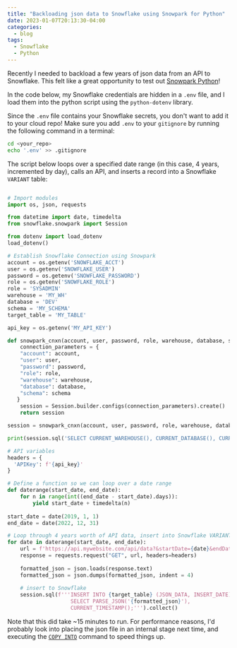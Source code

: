 ```yaml
---
title: "Backloading json data to Snowflake using Snowpark for Python"
date: 2023-01-07T20:13:30-04:00
categories:
  - blog
tags:
  - Snowflake
  - Python
---
```


Recently I needed to backload a few years of json data from an API to Snowflake. This felt like a great opportunity to test out [Snowpark Python](https://docs.snowflake.com/en/developer-guide/snowpark/python/index.html)!

In the code below, my Snowflake credentials are hidden in a `.env` file, and I load them into the python script using the `python-dotenv` library. 

Since the `.env` file contains your Snowflake secrets, you don't want to add it to your cloud repo! Make sure you add `.env` to your `gitignore` by running the following command in a terminal:

```bash
cd <your_repo>
echo '.env' >> .gitignore
```

The script below loops over a specified date range (in this case, 4 years, incremented by day), calls an API, and inserts a record into a Snowflake `VARIANT` table:

```py

# Import modules
import os, json, requests

from datetime import date, timedelta
from snowflake.snowpark import Session

from dotenv import load_dotenv
load_dotenv()

# Establish Snowflake Connection using Snowpark
account = os.getenv('SNOWFLAKE_ACCT')
user = os.getenv('SNOWFLAKE_USER')
password = os.getenv('SNOWFLAKE_PASSWORD')
role = os.getenv('SNOWFLAKE_ROLE')
role = 'SYSADMIN'
warehouse = 'MY_WH'
database = 'DEV'
schema = 'MY_SCHEMA'
target_table = 'MY_TABLE'

api_key = os.getenv('MY_API_KEY')

def snowpark_cnxn(account, user, password, role, warehouse, database, schema):
    connection_parameters = {
    "account": account,
    "user": user,
    "password": password,
    "role": role,
    "warehouse": warehouse,
    "database": database,
    "schema": schema
   }
    session = Session.builder.configs(connection_parameters).create()
    return session

session = snowpark_cnxn(account, user, password, role, warehouse, database, schema)

print(session.sql('SELECT CURRENT_WAREHOUSE(), CURRENT_DATABASE(), CURRENT_SCHEMA()').collect())

# API variables
headers = {
  'APIKey': f'{api_key}'
}

# Define a function so we can loop over a date range
def daterange(start_date, end_date):
    for n in range(int((end_date - start_date).days)):
        yield start_date + timedelta(n)
        
start_date = date(2019, 1, 1)
end_date = date(2022, 12, 31)

# Loop through 4 years worth of API data, insert into Snowflake VARIANT table
for date in daterange(start_date, end_date):
    url = f'https://api.mywebsite.com/api/data?&startDate={date}&endDate={date}'
    response = requests.request("GET", url, headers=headers)
    
    formatted_json = json.loads(response.text)
    formatted_json = json.dumps(formatted_json, indent = 4)
    
    # insert to Snowflake
    session.sql(f'''INSERT INTO {target_table} (JSON_DATA, INSERT_DATE)
                    SELECT PARSE_JSON('{formatted_json}'),
                    CURRENT_TIMESTAMP();''').collect()
```

Note that this did take ~15 minutes to run. For performance reasons, I'd probably look into placing the json file in an internal stage next time, and executing the [`COPY INTO`](https://docs.snowflake.com/en/sql-reference/sql/copy-into-table.html) command to speed things up.